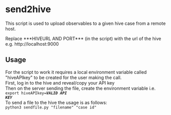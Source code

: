 # send2hive
This script is used to upload observables to a given hive case from a remote host. 

Replace \*\*\*HIVEURL AND PORT\*\*\* (in the script) with the url of the hive e.g. http://localhost:9000

## Usage
For the script to work it requires a local environment variable called "hiveAPIkey" to be created for the user making the call. <BR>First, log in to the hive and reveal/copy your API key<BR>Then on the server sending the file, create the environment variable i.e.<BR>
 <code>export hiveAPIkey=***VALID API KEY***</code><BR>
To send a file to the hive the usage is as follows:<BR>
 <code>python3 sendfile.py "filename" "case id"</code>
